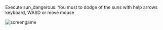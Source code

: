 Execute sun_dangerous.
You must to dodge of the suns with help arrows keyboard, WASD or move mouse

![screengame](https://user-images.githubusercontent.com/111082113/188459369-20e8fbaf-f048-41f0-ac83-7d554e4bbbe9.png)

